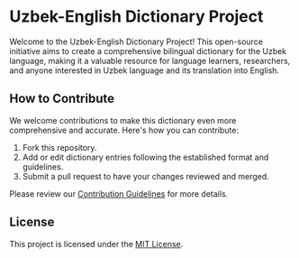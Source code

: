 # Uzbek-English Dictionary Project

Welcome to the Uzbek-English Dictionary Project! This open-source initiative aims to create a comprehensive bilingual dictionary for the Uzbek language, making it a valuable resource for language learners, researchers, and anyone interested in Uzbek language and its translation into English.

## How to Contribute

We welcome contributions to make this dictionary even more comprehensive and accurate. Here's how you can contribute:

1. Fork this repository.
2. Add or edit dictionary entries following the established format and guidelines.
3. Submit a pull request to have your changes reviewed and merged.

Please review our [Contribution Guidelines](CONTRIBUTING.md) for more details.

## License

This project is licensed under the [MIT License](LICENSE).
